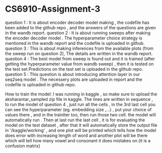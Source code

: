 # CS6910-Assignment-3
question 1 : It is about encoder decoder model making , the codefile has been added to the  github repo , and the answers of the questions are given in  the wandb report.
question 2 : It is about running sweeps after making the encoder decoder model . The hyperparameter choice strategy is mentioned in the wandb report and the codefile is uploaded in github.
question 3 : This is about making inferences from the available plots (from the sweep run on question 2), The details are written in the wandb report.
question 4 : The best model from sweep is found out and it is trained (after getting the hyperparameter value from wandb sweep) , then it is tested on the test set.Predictions on the test set is uploaded in the github repo.
question 5 : This question is about introducing attention layer in our seq2seq model . The necessery plots are uploaded in report and the codefile is uploaded in github repo.

How to train the model:
I was running in kaggle , so make sure to upload the aksharantar_sampled zip file in kaggle.
The lines are written in sequence , to run the model of question 4 , just run all the cells , in the 3rd last cell you can see the hyperparameter (eg. embedding size ,...) , put your choice of values there , and in the trainIter too, then run those two cell. the model will automatically run . Then at last run the last cell , it is for evaluating the model on the test dataset , after that it will automatically store the output file in '/kaggle/working' , and one plot will be printed which tells how the model does error with increasing length of word and another plot will be there which will tell how many vowel and consonant it does mistakes on (it is a confusion matrix)
